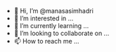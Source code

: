 - 👋 Hi, I’m @manasasimhadri
- 👀 I’m interested in ...
- 🌱 I’m currently learning ...
- 💞️ I’m looking to collaborate on ...
- 📫 How to reach me ...

<!---
manasasimhadri/manasasimhadri is a ✨ special ✨ repository because its `README.md` (this file) appears on your GitHub profile.
You can click the Preview link to take a look at your changes.
--->
